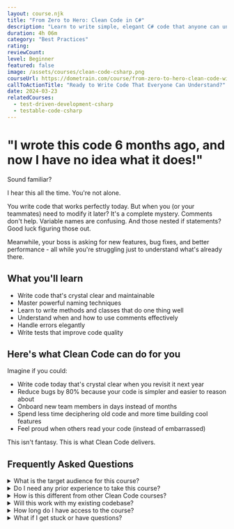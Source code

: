 ```yaml
---
layout: course.njk
title: "From Zero to Hero: Clean Code in C#"
description: "Learn to write simple, elegant C# code that anyone can understand and maintain."
duration: 4h 06m
category: "Best Practices"
rating: 
reviewCount: 
level: Beginner
featured: false
image: /assets/courses/clean-code-csharp.png
courseUrl: https://dometrain.com/course/from-zero-to-hero-clean-code-with-csharp/?ref=gui-ferreira&affcode=1115529_k5a22dj8&&promo=website&promotion=website
callToActionTitle: "Ready to Write Code That Everyone Can Understand?"
date: 2024-03-23
relatedCourses:
  - test-driven-development-csharp
  - testable-code-csharp
---
```


# "I wrote this code 6 months ago, and now I have no idea what it does!"

Sound familiar?

I hear this all the time. You're not alone.

You write code that works perfectly today. But when you (or your teammates) need to modify it later? It's a complete mystery. Comments don't help. Variable names are confusing. And those nested if statements? Good luck figuring those out.

Meanwhile, your boss is asking for new features, bug fixes, and better performance - all while you're struggling just to understand what's already there.

## What you'll learn

- Write code that's crystal clear and maintainable
- Master powerful naming techniques
- Learn to write methods and classes that do one thing well
- Understand when and how to use comments effectively
- Handle errors elegantly
- Write tests that improve code quality

## Here's what Clean Code can do for you

Imagine if you could:

- Write code today that's crystal clear when you revisit it next year
- Reduce bugs by 80% because your code is simpler and easier to reason about
- Onboard new team members in days instead of months
- Spend less time deciphering old code and more time building cool features
- Feel proud when others read your code (instead of embarrassed)

This isn't fantasy. This is what Clean Code delivers.

## Frequently Asked Questions

<div class="space-y-4">
<details class="bg-gray-50 dark:bg-gray-900 rounded-2xl px-8 transition-colors">
<summary class="flex flex-1 items-center justify-between py-6 text-left font-medium text-gray-900 dark:text-white hover:no-underline transition-colors">
What is the target audience for this course?
</summary>
<div class="pb-6 text-gray-600 dark:text-gray-300">
This course is perfect for C# developers at any level who want to write more maintainable code. Whether you're a junior developer looking to build good habits early, or a seasoned programmer wanting to level up your code quality, you'll find valuable insights here.
</div>
</details>

<details class="bg-gray-50 dark:bg-gray-900 rounded-2xl px-8 transition-colors">
<summary class="flex flex-1 items-center justify-between py-6 text-left font-medium text-gray-900 dark:text-white hover:no-underline transition-colors">
Do I need any prior experience to take this course?
</summary>
<div class="pb-6 text-gray-600 dark:text-gray-300">
Basic C# knowledge is required. You should be comfortable with fundamental concepts like classes, methods, and basic syntax. However, you don't need any prior experience with clean code principles.
</div>
</details>

<details class="bg-gray-50 dark:bg-gray-900 rounded-2xl px-8 transition-colors">
<summary class="flex flex-1 items-center justify-between py-6 text-left font-medium text-gray-900 dark:text-white hover:no-underline transition-colors">
How is this different from other Clean Code courses?
</summary>
<div class="pb-6 text-gray-600 dark:text-gray-300">
While many courses focus on theory, this course is hands-on and practical. You'll see real C# code examples, common mistakes, and step-by-step refactoring. Plus, all examples are in modern C#, not Java or other languages.
</div>
</details>

<details class="bg-gray-50 dark:bg-gray-900 rounded-2xl px-8 transition-colors">
<summary class="flex flex-1 items-center justify-between py-6 text-left font-medium text-gray-900 dark:text-white hover:no-underline transition-colors">
Will this work with my existing codebase?
</summary>
<div class="pb-6 text-gray-600 dark:text-gray-300">
Absolutely! The principles you'll learn can be applied gradually to any codebase. You'll learn strategies for improving existing code without having to rewrite everything from scratch.
</div>
</details>

<details class="bg-gray-50 dark:bg-gray-900 rounded-2xl px-8 transition-colors">
<summary class="flex flex-1 items-center justify-between py-6 text-left font-medium text-gray-900 dark:text-white hover:no-underline transition-colors">
How long do I have access to the course?
</summary>
<div class="pb-6 text-gray-600 dark:text-gray-300">
You get lifetime access to the course and all future updates. This includes any new content we add or improvements we make to existing lessons.
</div>
</details>

<details class="bg-gray-50 dark:bg-gray-900 rounded-2xl px-8 transition-colors">
<summary class="flex flex-1 items-center justify-between py-6 text-left font-medium text-gray-900 dark:text-white hover:no-underline transition-colors">
What if I get stuck or have questions?
</summary>
<div class="pb-6 text-gray-600 dark:text-gray-300">
The course includes detailed explanations. Plus, you get access to our community, where you can ask questions and share experiences with other students. In any case, you can always reach out to me.
</div>
</details>
</div>